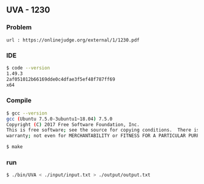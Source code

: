  
## UVA - 1230

### Problem        
    url : https://onlinejudge.org/external/1/1230.pdf

### IDE 
```bash
$ code --version
1.49.3
2af051012b66169dde0c4dfae3f5ef48f787ff69
x64
```

### Compile
```bash
$ gcc --version
gcc (Ubuntu 7.5.0-3ubuntu1~18.04) 7.5.0
Copyright (C) 2017 Free Software Foundation, Inc.
This is free software; see the source for copying conditions.  There is NO
warranty; not even for MERCHANTABILITY or FITNESS FOR A PARTICULAR PURPOSE.

$ make
```

### run
```bash
$ ./bin/UVA < ./input/input.txt > ./output/output.txt
```


